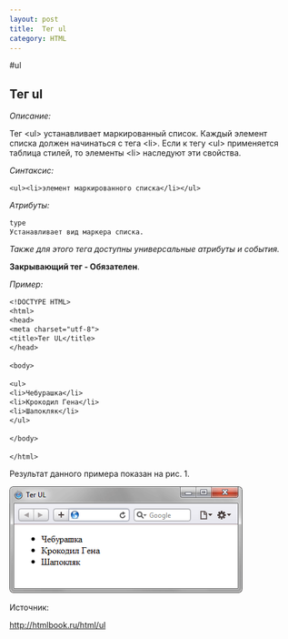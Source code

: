 ```yaml
---
layout: post
title:  Тег ul
category: HTML
---
```


#ul

## Тег ul

*Описание:*

Тег \<ul> устанавливает маркированный список. Каждый элемент списка должен начинаться с тега \<li>. Если к тегу \<ul> применяется таблица стилей, то элементы \<li> наследуют эти свойства.

*Синтаксис:*

	<ul><li>элемент маркированного списка</li></ul>
	
*Атрибуты:*

	type
	Устанавливает вид маркера списка.
	
*Также для этого тега доступны универсальные атрибуты и события.*

**Закрывающий тег - Обязателен**.

*Пример:*

    <!DOCTYPE HTML>
    <html>
    <head>
    <meta charset="utf-8"> 
    <title>Тег UL</title>
    </head> 

    <body>

    <ul>
    <li>Чебурашка</li>
    <li>Крокодил Гена</li>
    <li>Шапокляк</li>
    </ul>

    </body>

    </html>


Результат данного примера показан на рис. 1.

![](/image/vx_images/224990823256627.png)

Источник:

 <http://htmlbook.ru/html/ul>